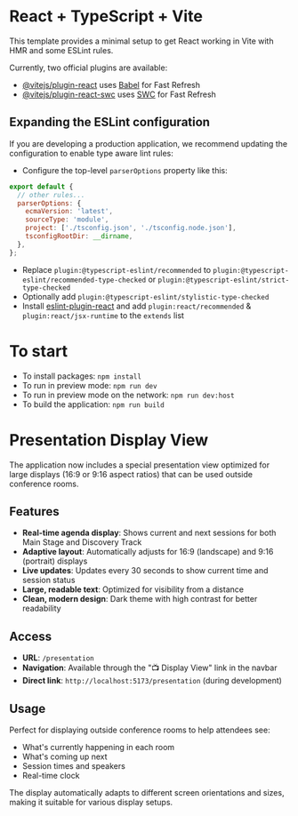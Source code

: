 # React + TypeScript + Vite

This template provides a minimal setup to get React working in Vite with HMR and some ESLint rules.

Currently, two official plugins are available:

- [@vitejs/plugin-react](https://github.com/vitejs/vite-plugin-react/blob/main/packages/plugin-react/README.md) uses [Babel](https://babeljs.io/) for Fast Refresh
- [@vitejs/plugin-react-swc](https://github.com/vitejs/vite-plugin-react-swc) uses [SWC](https://swc.rs/) for Fast Refresh

## Expanding the ESLint configuration

If you are developing a production application, we recommend updating the configuration to enable type aware lint rules:

- Configure the top-level `parserOptions` property like this:

```js
export default {
  // other rules...
  parserOptions: {
    ecmaVersion: 'latest',
    sourceType: 'module',
    project: ['./tsconfig.json', './tsconfig.node.json'],
    tsconfigRootDir: __dirname,
  },
};
```

- Replace `plugin:@typescript-eslint/recommended` to `plugin:@typescript-eslint/recommended-type-checked` or `plugin:@typescript-eslint/strict-type-checked`
- Optionally add `plugin:@typescript-eslint/stylistic-type-checked`
- Install [eslint-plugin-react](https://github.com/jsx-eslint/eslint-plugin-react) and add `plugin:react/recommended` & `plugin:react/jsx-runtime` to the `extends` list

# To start

- To install packages: `npm install`
- To run in preview mode: `npm run dev`
- To run in preview mode on the network: `npm run dev:host`
- To build the application: `npm run build`

# Presentation Display View

The application now includes a special presentation view optimized for large displays (16:9 or 9:16 aspect ratios) that can be used outside conference rooms.

## Features

- **Real-time agenda display**: Shows current and next sessions for both Main Stage and Discovery Track
- **Adaptive layout**: Automatically adjusts for 16:9 (landscape) and 9:16 (portrait) displays
- **Live updates**: Updates every 30 seconds to show current time and session status
- **Large, readable text**: Optimized for visibility from a distance
- **Clean, modern design**: Dark theme with high contrast for better readability

## Access

- **URL**: `/presentation`
- **Navigation**: Available through the "📺 Display View" link in the navbar
- **Direct link**: `http://localhost:5173/presentation` (during development)

## Usage

Perfect for displaying outside conference rooms to help attendees see:

- What's currently happening in each room
- What's coming up next
- Session times and speakers
- Real-time clock

The display automatically adapts to different screen orientations and sizes, making it suitable for various display setups.
